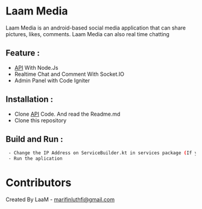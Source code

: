 # Laam Media
Laam Media is an android-based social media application that can share pictures, likes, comments. Laam Media can also real time chatting

## Feature :
  * [API](https://github.com/luthfiarifin/LaamMedia_App) With Node.Js
  * Realtime Chat and Comment With Socket.IO
  * Admin Panel with Code Igniter
  
## Installation :
  * Clone [API](https://github.com/luthfiarifin/LaamMedia_App) Code. And read the Readme.md
  * Clone this repository
  
## Build and Run :
```sh
 - Change the IP Address on ServiceBuilder.kt in services package (If you use default emulator in Android Studio you can not change it)
 - Run the aplication
```

# Contributors
Created By LaaM - marifinluthfi@gmail.com
